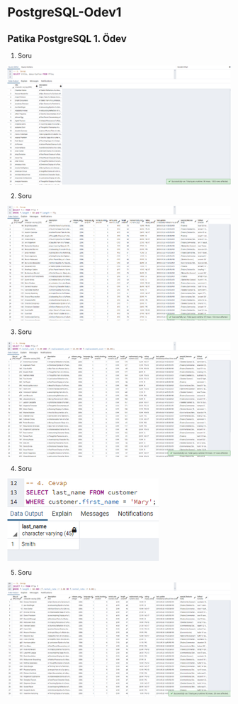 # PostgreSQL-Odev1
Patika PostgreSQL 1. Ödev
--------------------------
1. Soru

![](/images/1.png)

2. Soru

![](/images/2.png)

3. Soru

![](/images/3.png)

4. Soru

![](/images/4.png)

5. Soru

![](/images/5.png)
